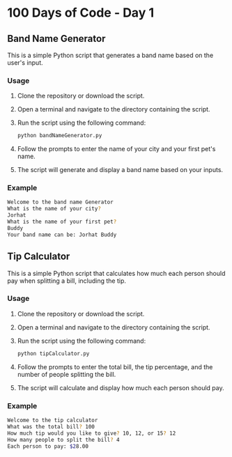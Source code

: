 # 100 Days of Code - Day 1

## Band Name Generator

This is a simple Python script that generates a band name based on the user's input.

### Usage

1. Clone the repository or download the script.
2. Open a terminal and navigate to the directory containing the script.
3. Run the script using the following command:

    ```sh
    python bandNameGenerator.py
    ```

4. Follow the prompts to enter the name of your city and your first pet's name.
5. The script will generate and display a band name based on your inputs.

### Example

```sh
Welcome to the band name Generator
What is the name of your city?
Jorhat
What is the name of your first pet?
Buddy
Your band name can be: Jorhat Buddy
```

## Tip Calculator

This is a simple Python script that calculates how much each person should pay when splitting a bill, including the tip.

### Usage

1. Clone the repository or download the script.
2. Open a terminal and navigate to the directory containing the script.
3. Run the script using the following command:

    ```sh
    python tipCalculator.py
    ```

4. Follow the prompts to enter the total bill, the tip percentage, and the number of people splitting the bill.
5. The script will calculate and display how much each person should pay.

### Example

```sh
Welcome to the tip calculator
What was the total bill? 100
How much tip would you like to give? 10, 12, or 15? 12
How many people to split the bill? 4
Each person to pay: $28.00
```


        